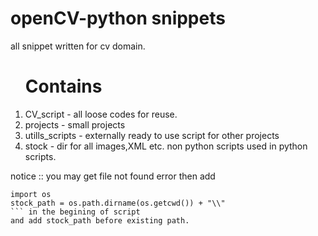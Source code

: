 # openCV-python snippets

all snippet written for cv domain.

<ol>
<h1>Contains</h1>
<li>CV_script - all loose codes for reuse.</li>
<li>projects - small projects</li>
<li>utills_scripts - externally ready to use script for other projects</li>
<li>stock - dir for all images,XML etc. non python scripts used in python scripts.</li>
</ol>

notice :: you may get file not found error then add
```
import os
stock_path = os.path.dirname(os.getcwd()) + "\\" 
``` in the begining of script
and add stock_path before existing path.
